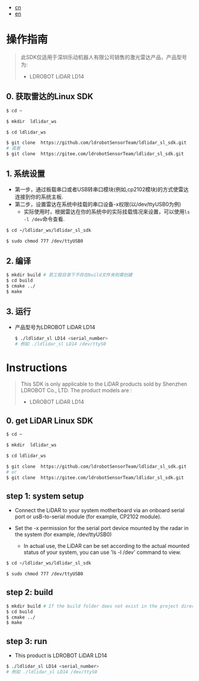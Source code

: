 - [cn](#操作指南)
- [en](#Instructions)
# 操作指南

>此SDK仅适用于深圳乐动机器人有限公司销售的激光雷达产品，产品型号为:
> - LDROBOT LiDAR LD14

## 0. 获取雷达的Linux SDK
```bash
$ cd ~

$ mkdir  ldlidar_ws

$ cd ldlidar_ws

$ git clone  https://github.com/ldrobotSensorTeam/ldlidar_sl_sdk.git
# 或者
$ git clone  https://gitee.com/ldrobotSensorTeam/ldlidar_sl_sdk.git
```

## 1. 系统设置
- 第一步，通过板载串口或者USB转串口模块(例如,cp2102模块)的方式使雷达连接到你的系统主板.
- 第二步，设置雷达在系统中挂载的串口设备-x权限(以/dev/ttyUSB0为例)
	- 实际使用时，根据雷达在你的系统中的实际挂载情况来设置，可以使用`ls -l /dev`命令查看.

``` bash
$ cd ~/ldlidar_ws/ldlidar_sl_sdk

$ sudo chmod 777 /dev/ttyUSB0
```

## 2. 编译

```bash
$ mkdir build # 若工程目录下不存在build文件夹则需创建
$ cd build
$ cmake ../
$ make
```

## 3. 运行
- 产品型号为LDROBOT LiDAR LD14
  ``` bash
  $ ./ldlidar_sl LD14 <serial_number>
  # 例如 ./ldlidar_sl LD14 /dev/ttyS0
  ```

# Instructions
> This SDK is only applicable to the LiDAR products sold by Shenzhen LDROBOT Co., LTD. The product models are :
> - LDROBOT LiDAR LD14

## 0. get LiDAR Linux SDK
```bash
$ cd ~

$ mkdir  ldlidar_ws

$ cd ldlidar_ws

$ git clone  https://github.com/ldrobotSensorTeam/ldlidar_sl_sdk.git
# or
$ git clone  https://gitee.com/ldrobotSensorTeam/ldlidar_sl_sdk.git
```
## step 1: system setup
- Connect the LiDAR to your system motherboard via an onboard serial port or usB-to-serial module (for example, CP2102 module).

- Set the -x permission for the serial port device mounted by the radar in the system (for example, /dev/ttyUSB0)

  - In actual use, the LiDAR can be set according to the actual mounted status of your system, you can use 'ls -l /dev' command to view.

``` bash
$ cd ~/ldlidar_ws/ldlidar_sl_sdk

$ sudo chmod 777 /dev/ttyUSB0
```

## step 2: build

``` bash
$ mkdir build # If the build folder does not exist in the project directory, create one
$ cd build
$ cmake ../
$ make
```

## step 3: run

 - This product is LDROBOT LiDAR LD14
  ``` bash
  $ ./ldlidar_sl LD14 <serial_number>
  # 例如 ./ldlidar_sl LD14 /dev/ttyS0
  ```

